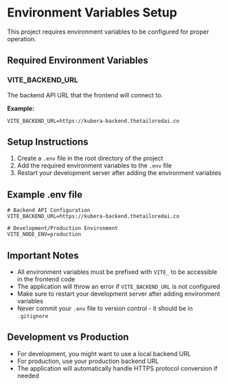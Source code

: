 # Environment Variables Setup

This project requires environment variables to be configured for proper operation.

## Required Environment Variables

### VITE_BACKEND_URL
The backend API URL that the frontend will connect to.

**Example:**
```
VITE_BACKEND_URL=https://kubera-backend.thetailoredai.co
```

## Setup Instructions

1. Create a `.env` file in the root directory of the project
2. Add the required environment variables to the `.env` file
3. Restart your development server after adding the environment variables

## Example .env file

```env
# Backend API Configuration
VITE_BACKEND_URL=https://kubera-backend.thetailoredai.co

# Development/Production Environment
VITE_NODE_ENV=production
```

## Important Notes

- All environment variables must be prefixed with `VITE_` to be accessible in the frontend code
- The application will throw an error if `VITE_BACKEND_URL` is not configured
- Make sure to restart your development server after adding environment variables
- Never commit your `.env` file to version control - it should be in `.gitignore`

## Development vs Production

- For development, you might want to use a local backend URL
- For production, use your production backend URL
- The application will automatically handle HTTPS protocol conversion if needed

